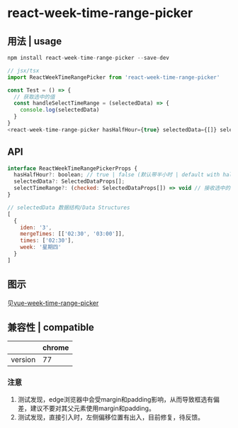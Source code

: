 # react-week-time-range-picker

## 用法 | usage
```js
npm install react-week-time-range-picker --save-dev

// jsx/tsx
import ReactWeekTimeRangePicker from 'react-week-time-range-picker'

const Test = () => {
  // 获取选中的值
  const handleSelectTimeRange = (selectedData) => {
    console.log(selectedData)
  }
}
<react-week-time-range-picker hasHalfHour={true} selectedData={[]} selectTimeRange={handleSelectTimeRange} />
```

## API

```js
interface ReactWeekTimeRangePickerProps {
  hasHalfHour?: boolean; // true | false (默认带半小时 | default with half-hour)
  selectedData?: SelectedDataProps[];
  selectTimeRange?: (checked: SelectedDataProps[]) => void // 接收选中的时间 | receive selected time
}

// selectedData 数据结构/Data Structures
[
  {
    iden: '3',
    mergeTimes: [['02:30', '03:00']],
    times: ['02:30'],
    week: '星期四'
  }
]
```

## 图示

见<a href="https://github.com/lizhongzhen11/vue-week-time-range-picker">vue-week-time-range-picker</a>

## 兼容性 | compatible
|          | chrome |
|  ----    |  ----  |
| version  |   77   |

### 注意
1. 测试发现，edge浏览器中会受margin和padding影响，从而导致框选有偏差，建议不要对其父元素使用margin和padding。
2. 测试发现，直接引入时，左侧偏移位置有出入，目前修复，待反馈。